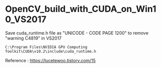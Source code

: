 # OpenCV_build_with_CUDA_on_Win10_VS2017

Save cuda_runtime.h file as "UNICODE - CODE PAGE 1200" to remove "warning C4819" in VS2017
```
C:\Program Files\NVIDIA GPU Computing Toolkit\CUDA\v10.2\include\cuda_runtime.h
```
Reference : https://lucetewoo.tistory.com/15
